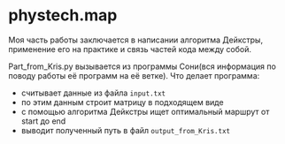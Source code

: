# phystech.map

Моя часть работы заключается в написании алгоритма Дейкстры, применение его на практике и связь частей кода между собой.

Part_from_Kris.py вызывается из программы Сони(вся информация по поводу работы её программ на её ветке).
Что делает программа:
- считывает данные из файла `input.txt`
- по этим данным строит матрицу в подходящем виде
- с помощью алгоритма Дейкстры ищет оптимальный маршрут от start до end
- выводит полученный путь в файл `output_from_Kris.txt`
